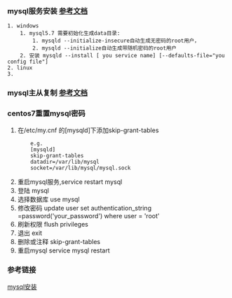 ### mysql服务安装  [参考文档](https://www.cnblogs.com/lmh2072005/p/5656392.html)
	1. windows  
		1. mysql5.7 需要初始化生成data目录:
			1. mysqld --initialize-insecure自动生成无密码的root用户，
			2. mysqld --initialize自动生成带随机密码的root用户
		2. 安装 mysqld --install [ you service name] [--defaults-file="you config file"]
	2. linux
	3. 
    
### mysql主从复制 [参考文档](https://www.cnblogs.com/gl-developer/p/6170423.html)
### centos7重置mysql密码
1. 在/etc/my.cnf 的[mysqld]下添加skip-grant-tables
	```
		e.g.
		[mysqld]
		skip-grant-tables
		datadir=/var/lib/mysql
		socket=/var/lib/mysql/mysql.sock
	```
2. 重启mysql服务,service restart mysql
3. 登陆 mysql
4. 选择数据库 use mysql
5. 修改密码 update user set authentication_string =password('your_password') where user = 'root'
6. 刷新权限 flush privileges
7. 退出 exit
8. 删除或注释 skip-grant-tables
9. 重启mysql service mysql restart

### 参考链接
[mysql安装](https://www.cnblogs.com/lmh2072005/p/5656392.html)